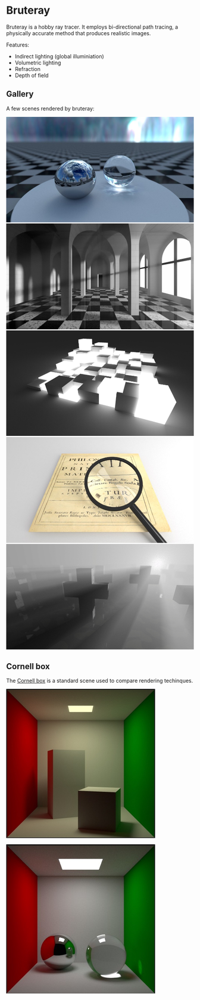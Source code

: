 # Bruteray

Bruteray is a hobby ray tracer. It employs bi-directional path tracing, a physically accurate method that produces realistic images.

Features:

  * Indirect lighting (global illuminiation)
  * Volumetric lighting
  * Refraction
  * Depth of field

## Gallery

A few scenes rendered by bruteray:

![fig](shots/063.jpg) 
![fig](shots/gothic.jpg) 
![fig](shots/check.jpg) 
![fig](shots/principia.jpg) 
![fig](shots/cementary.jpg) 

## Cornell box

The [Cornell box](https://en.wikipedia.org/wiki/Cornell_box) is a standard scene used to compare rendering techinques.

![fig](shots/042.jpg)

![fig](shots/044.jpg)

